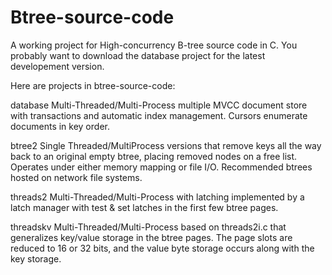 Btree-source-code
=================

A working project for High-concurrency B-tree source code in C.  You probably want to download the database project for the latest developement version.

Here are projects in btree-source-code:

database    Multi-Threaded/Multi-Process multiple MVCC document store with transactions and automatic index management.  Cursors enumerate documents in key order.

btree2      Single Threaded/MultiProcess versions that remove keys all the way back to an original empty btree, placing removed nodes on a free list.  Operates under either memory mapping or file I/O.  Recommended btrees hosted on network file systems.

threads2    Multi-Threaded/Multi-Process with latching implemented by a latch manager with test & set latches in the first few btree pages.

threadskv	Multi-Threaded/Multi-Process based on threads2i.c that generalizes key/value storage in the btree pages. The page slots are reduced to 16 or 32 bits, and the value byte storage occurs along with the key storage.
